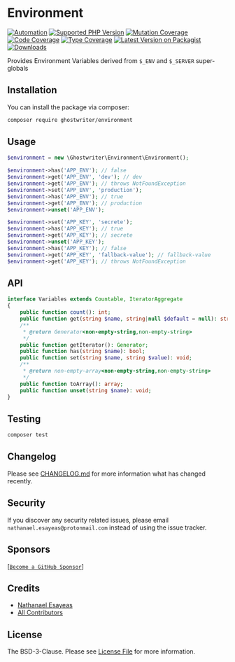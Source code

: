 # Environment

[![Automation](https://github.com/ghostwriter/environment/actions/workflows/automation.yml/badge.svg)](https://github.com/ghostwriter/environment/actions/workflows/automation.yml)
[![Supported PHP Version](https://badgen.net/packagist/php/ghostwriter/environment?color=8892bf)](https://www.php.net/supported-versions)
[![Mutation Coverage](https://img.shields.io/endpoint?style=flat&url=https%3A%2F%2Fbadge-api.stryker-mutator.io%2Fgithub.com%2Fghostwriter%2Fenvironment%2Fmain)](https://dashboard.stryker-mutator.io/reports/github.com/ghostwriter/environment/main)
[![Code Coverage](https://codecov.io/gh/ghostwriter/environment/branch/main/graph/badge.svg)](https://codecov.io/gh/ghostwriter/environment)
[![Type Coverage](https://shepherd.dev/github/ghostwriter/environment/coverage.svg)](https://shepherd.dev/github/ghostwriter/environment)
[![Latest Version on Packagist](https://badgen.net/packagist/v/ghostwriter/environment)](https://packagist.org/packages/ghostwriter/environment)
[![Downloads](https://badgen.net/packagist/dt/ghostwriter/environment?color=blue)](https://packagist.org/packages/ghostwriter/environment)

Provides Environment Variables derived from `$_ENV` and `$_SERVER` super-globals

## Installation

You can install the package via composer:

``` bash
composer require ghostwriter/environment
```

## Usage

```php
$environment = new \Ghostwriter\Environment\Environment();

$environment->has('APP_ENV'); // false
$environment->get('APP_ENV', 'dev'); // dev
$environment->get('APP_ENV'); // throws NotFoundException
$environment->set('APP_ENV', 'production');
$environment->has('APP_ENV'); // true
$environment->get('APP_ENV'); // production
$environment->unset('APP_ENV');

$environment->set('APP_KEY', 'secrete');
$environment->has('APP_KEY'); // true
$environment->get('APP_KEY'); // secrete
$environment->unset('APP_KEY');
$environment->has('APP_KEY'); // false
$environment->get('APP_KEY', 'fallback-value'); // fallback-value
$environment->get('APP_KEY'); // throws NotFoundException
```

## API

```php
interface Variables extends Countable, IteratorAggregate
{
    public function count(): int;
    public function get(string $name, string|null $default = null): string;
    /**
     * @return Generator<non-empty-string,non-empty-string>
     */
    public function getIterator(): Generator;
    public function has(string $name): bool;
    public function set(string $name, string $value): void;
    /**
     * @return non-empty-array<non-empty-string,non-empty-string>
     */
    public function toArray(): array;
    public function unset(string $name): void;
}
```

## Testing

``` bash
composer test
```

## Changelog

Please see [CHANGELOG.md](./CHANGELOG.md) for more information what has changed recently.

## Security

If you discover any security related issues, please email `nathanael.esayeas@protonmail.com` instead of using the issue tracker.

## Sponsors

[[`Become a GitHub Sponsor`](https://github.com/sponsors/ghostwriter)]

## Credits

- [Nathanael Esayeas](https://github.com/ghostwriter)
- [All Contributors](https://github.com/ghostwriter/environment/contributors)

## License

The BSD-3-Clause. Please see [License File](./LICENSE) for more information.
